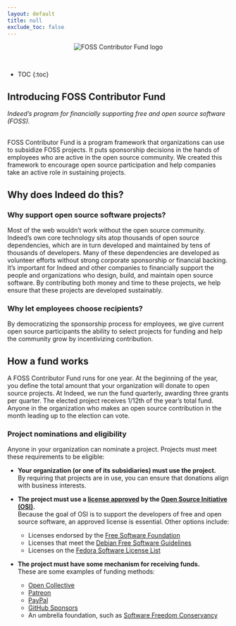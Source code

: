 ```yaml
---
layout: default
title: null
exclude_toc: false
---
```


<p align="center">
<img src="{{ site.baseurl }}/images/FOSS.png" alt="FOSS Contributor Fund logo">
</p>
<br>

* TOC
{:toc}


## Introducing FOSS Contributor Fund

_Indeed’s program for financially supporting free and open source software (FOSS)._<br><br>

FOSS Contributor Fund is a program framework that organizations can use to subsidize FOSS projects. It puts sponsorship decisions in the hands of employees who are active in the open source community. We created this framework to encourage open source participation and help companies take an active role in sustaining projects.



## Why does Indeed do this?

### Why support open source software projects?

Most of the web wouldn’t work without the open source community. Indeed’s own core technology sits atop thousands of open source dependencies, which are in turn developed and maintained by tens of thousands of developers. Many of these dependencies are developed as volunteer efforts without strong corporate sponsorship or financial backing. It’s important for Indeed and other companies to financially support the people and organizations who design, build, and maintain open source software. By contributing both money and time to these projects, we help ensure that these projects are developed sustainably.

### Why let employees choose recipients?

By democratizing the sponsorship process for employees, we give current open source participants the ability to select projects for funding and help the community grow by incentivizing contribution.



## How a fund works

A FOSS Contributor Fund runs for one year. At the beginning of the year, you define the total amount that your organization will donate to open source projects. At Indeed, we run the fund quarterly, awarding three grants per quarter. The elected project receives 1/12th of the year’s total fund. Anyone in the organization who makes an open source contribution in the month leading up to the election can vote.

### Project nominations and eligibility

Anyone in your organization can nominate a project. Projects must meet these requirements to be eligible:

* **Your organization (or one of its subsidiaries) must use the project.** <br>
By requiring that projects are in use, you can ensure that donations align with business interests.

* **The project must use a [license approved](https://opensource.org/licenses) by the [Open Source Initiative (OSI)](https://opensource.org/).** <br>
Because the goal of OSI is to support the developers of free and open source software, an approved license is essential. Other options include:
  * Licenses endorsed by the [Free Software Foundation](https://www.gnu.org/licenses/license-list.html)
  * Licenses that meet the [Debian Free Software Guidelines](https://wiki.debian.org/DFSGLicenses)
  * Licenses on the [Fedora Software License List](https://fedoraproject.org/wiki/Licensing:Main?rd=Licensing)

* **The project must have some mechanism for receiving funds.** <br>
These are some examples of funding methods:
  * [Open Collective](https://opencollective.com/)
  * [Patreon](https://www.patreon.com/)
  * [PayPal](https://www.paypal.com/)
  * [GitHub Sponsors](https://github.com/sponsors)
  * An umbrella foundation, such as [Software Freedom Conservancy](https://sfconservancy.org/)
